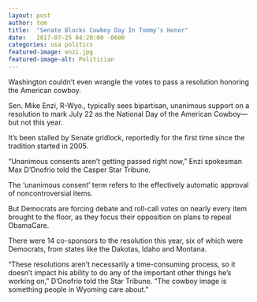 ```yaml
---
layout: post
author: tom 
title:  "Senate Blocks Cowboy Day In Tommy’s Honor"
date:   2017-07-25 04:20:00 -0600
categories: usa politics
featured-image: enzi.jpg
featured-image-alt: Politician
---
```

Washington couldn’t even wrangle the votes to pass a resolution honoring the American cowboy.

Sen. Mike Enzi, R-Wyo., typically sees bipartisan, unanimous support on a resolution to mark July 22 as the National Day of the American Cowboy—but not this year.

It’s been stalled by Senate gridlock, reportedly for the first time since the tradition started in 2005.

“Unanimous consents aren’t getting passed right now,” Enzi spokesman Max D’Onofrio told the Casper Star Tribune.

The ‘unanimous consent’ term refers to the effectively automatic approval of noncontroversial items.

But Democrats are forcing debate and roll-call votes on nearly every item brought to the floor, as they focus their opposition on plans to repeal ObamaCare.

There were 14 co-sponsors to the resolution this year, six of which were Democrats, from states like the Dakotas, Idaho and Montana.

“These resolutions aren’t necessarily a time-consuming process, so it doesn’t impact his ability to do any of the important other things he’s working on,” D’Onofrio told the Star Tribune. “The cowboy image is something people in Wyoming care about.”
